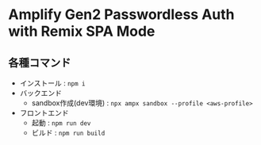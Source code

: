 # Amplify Gen2 Passwordless Auth with Remix SPA Mode

## 各種コマンド

- インストール : `npm i`
- バックエンド
  - sandbox作成(dev環境) : `npx ampx sandbox --profile <aws-profile>`
- フロントエンド
  - 起動 : `npm run dev`
  - ビルド : `npm run build`


